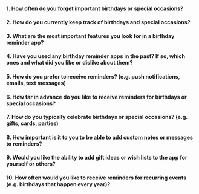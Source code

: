 #### 1. How often do you forget important birthdays or special occasions?<br>
#### 2. How do you currently keep track of birthdays and special occasions?<br>
#### 3. What are the most important features you look for in a birthday reminder app?<br>
#### 4. Have you used any birthday reminder apps in the past? If so, which ones and what did you like or dislike about them?<br>
#### 5. How do you prefer to receive reminders? (e.g. push notifications, emails, text messages)<br>
#### 6. How far in advance do you like to receive reminders for birthdays or special occasions?<br>
#### 7. How do you typically celebrate birthdays or special occasions? (e.g. gifts, cards, parties)<br>
#### 8. How important is it to you to be able to add custom notes or messages to reminders?<br>
#### 9. Would you like the ability to add gift ideas or wish lists to the app for yourself or others?<br>
#### 10. How often would you like to receive reminders for recurring events (e.g. birthdays that happen every year)?<br>
